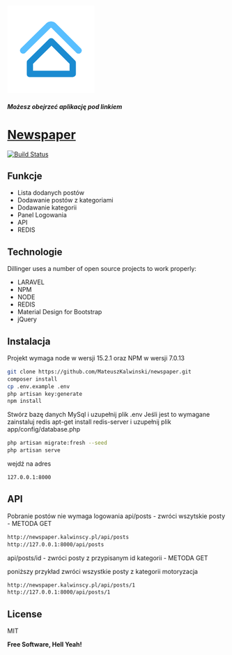 
![alt text](https://raw.githubusercontent.com/MateuszKalwinski/newspaper/main/public/img/logo-inposter.png)
##### Możesz obejrzeć aplikację pod linkiem
# [Newspaper](http://newspaper.kalwinscy.pl/)


[![Build Status](https://travis-ci.org/joemccann/dillinger.svg?branch=master)](https://travis-ci.org/joemccann/dillinger)

## Funkcje

- Lista dodanych postów
- Dodawanie postów z kategoriami
- Dodawanie kategorii
- Panel Logowania
- API
- REDIS


## Technologie

Dillinger uses a number of open source projects to work properly:

- LARAVEL
- NPM
- NODE
- REDIS
- Material Design for Bootstrap
- jQuery


## Instalacja

Projekt wymaga node w wersji 15.2.1 oraz NPM w wersji 7.0.13


```sh
git clone https://github.com/MateuszKalwinski/newspaper.git
composer install
cp .env.example .env
php artisan key:generate
npm install
```

Stwórz bazę danych MySql i uzupełnij plik .env 
Jeśli jest to wymagane zainstaluj redis apt-get install redis-server i uzupełnij plik app/config/database.php

```sh
php artisan migrate:fresh --seed
php artisan serve
```

wejdź na adres

```sh
127.0.0.1:8000
```

## API
Pobranie postów nie wymaga logowania
api/posts - zwróci wszytskie posty - METODA GET

```sh
http://newspaper.kalwinscy.pl/api/posts
http://127.0.0.1:8000/api/posts
```

api/posts/id - zwróci posty z przypisanym id kategorii - METODA GET

poniższy przykład zwróci wszystkie posty z kategorii motoryzacja
```sh
http://newspaper.kalwinscy.pl/api/posts/1
http://127.0.0.1:8000/api/posts/1
```




## License

MIT

**Free Software, Hell Yeah!**

[//]: # (These are reference links used in the body of this note and get stripped out when the markdown processor does its job. There is no need to format nicely because it shouldn't be seen. Thanks SO - http://stackoverflow.com/questions/4823468/store-comments-in-markdown-syntax)

   [dill]: <https://github.com/joemccann/dillinger>
   [git-repo-url]: <https://github.com/joemccann/dillinger.git>
   [john gruber]: <http://daringfireball.net>
   [df1]: <http://daringfireball.net/projects/markdown/>
   [markdown-it]: <https://github.com/markdown-it/markdown-it>
   [Ace Editor]: <http://ace.ajax.org>
   [node.js]: <http://nodejs.org>
   [Twitter Bootstrap]: <http://twitter.github.com/bootstrap/>
   [jQuery]: <http://jquery.com>
   [@tjholowaychuk]: <http://twitter.com/tjholowaychuk>
   [express]: <http://expressjs.com>
   [AngularJS]: <http://angularjs.org>
   [Gulp]: <http://gulpjs.com>

   [PlDb]: <https://github.com/joemccann/dillinger/tree/master/plugins/dropbox/README.md>
   [PlGh]: <https://github.com/joemccann/dillinger/tree/master/plugins/github/README.md>
   [PlGd]: <https://github.com/joemccann/dillinger/tree/master/plugins/googledrive/README.md>
   [PlOd]: <https://github.com/joemccann/dillinger/tree/master/plugins/onedrive/README.md>
   [PlMe]: <https://github.com/joemccann/dillinger/tree/master/plugins/medium/README.md>
   [PlGa]: <https://github.com/RahulHP/dillinger/blob/master/plugins/googleanalytics/README.md>
